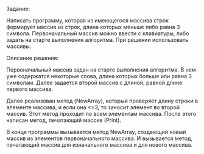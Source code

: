 Задание:

Написать программу, которая из имеющегося массива строк формирует массив из строк, длина которых меньше либо равна 3 символа. Первоначальный массив можно ввести с клавиатуры, либо задать на старте выполнения алгоритма. При решении использовать массивы.

Описание решения:

Первоначальный массив задан на старте выполнения алгоритма. В нем уже cодержатся некоторые слова, длина которых больше или равна 3 символам. Далее задается второй массив с длиной, равной длине первого массива.

Далее реализован метод (NewArray), который проверяет длину строки в элементе массива, и если она <=3, то заносит элемент во второй массив. Этот метод проходит по всем элементам массива. После этого написан метод, печатающий массив (Print).

В конце программы вызывается метод NewArray, создающий новый массив из элементов первоначального массива. И вызывается метод, печатающий массив для изначального массива и для нового массива.

